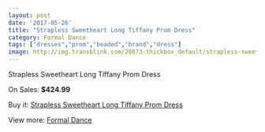 ```yaml
---
layout: post
date: '2017-05-26'
title: "Strapless Sweetheart Long Tiffany Prom Dress"
category: Formal Dance
tags: ["dresses","prom","beaded","brand","dress"]
image: http://img.transblink.com/20873-thickbox_default/strapless-sweetheart-long-tiffany-prom-dress.jpg
---
```

Strapless Sweetheart Long Tiffany Prom Dress

On Sales: **$424.99**
<a href="https://www.transblink.com/en/formal-dance/6610-strapless-sweetheart-long-tiffany-prom-dress.html"><amp-img layout="responsive" width="600" height="600" src="//img.transblink.com/20873-thickbox_default/strapless-sweetheart-long-tiffany-prom-dress.jpg" alt="Strapless Sweetheart Long Tiffany Prom Dress 0" /></a>
<a href="https://www.transblink.com/en/formal-dance/6610-strapless-sweetheart-long-tiffany-prom-dress.html"><amp-img layout="responsive" width="600" height="600" src="//img.transblink.com/20874-thickbox_default/strapless-sweetheart-long-tiffany-prom-dress.jpg" alt="Strapless Sweetheart Long Tiffany Prom Dress 1" /></a>

Buy it: [Strapless Sweetheart Long Tiffany Prom Dress](https://www.transblink.com/en/formal-dance/6610-strapless-sweetheart-long-tiffany-prom-dress.html "Strapless Sweetheart Long Tiffany Prom Dress")

View more: [Formal Dance](https://www.transblink.com/en/6-formal-dance "Formal Dance")